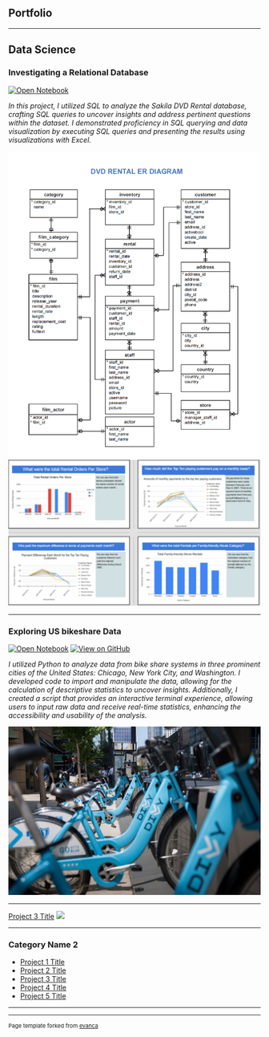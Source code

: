 ## Portfolio

---

## Data Science 

### __Investigating a Relational Database__
[![Open Notebook](https://img.shields.io/badge/Jupyter-Open_Notebook-blue?style=plastic&logo=Jupyter)](pdf/Sakila_Database.html)



_In this project, I utilized SQL to analyze the Sakila DVD Rental database, crafting SQL queries to uncover insights and address pertinent questions within the dataset. I demonstrated proficiency in SQL querying and data visualization by executing SQL queries and presenting the results using visualizations with Excel._




<img src="images/dvd-rental-erd-2.png?raw=true"/>
<img src="images/project1.png?raw=true"/>

---
### __Exploring US bikeshare Data__
[![Open Notebook](https://img.shields.io/badge/Jupyter-Open%20_Notebook-blue?style=plastic&logo=Jupyter)](pdf/Bikeshare.html)
[![View on GitHub](https://img.shields.io/badge/GitHub-View_on_GitHub-cyan?style=plastic&logo=GitHub)](https://github.com/GbileA/GbileA.github.io/blob/master/Bikeshare.ipynb)

_I utilized Python to analyze data from bike share systems in three prominent cities of the United States: Chicago, New York City, and Washington. I developed code to import and manipulate the data, allowing for the calculation of descriptive statistics to uncover insights. Additionally, I created a script that provides an interactive terminal experience, allowing users to input raw data and receive real-time statistics, enhancing the accessibility and usability of the analysis._

 
<img src="images/divvy.jpg?raw=true"/>

---
[Project 3 Title](http://example.com/)
<img src="images/dummy_thumbnail.jpg?raw=true"/>

---

### Category Name 2

- [Project 1 Title](http://example.com/)
- [Project 2 Title](http://example.com/)
- [Project 3 Title](http://example.com/)
- [Project 4 Title](http://example.com/)
- [Project 5 Title](http://example.com/)

---




---
<p style="font-size:11px">Page template forked from <a href="https://github.com/evanca/quick-portfolio">evanca</a></p>
<!-- Remove above link if you don't want to attibute -->
